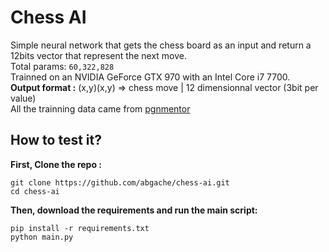 # Chess AI
Simple neural network that gets the chess board as an input and return a 12bits vector that represent the next move.  
Total params: ``60,322,828``  
Trainned on an NVIDIA GeForce GTX 970 with an Intel Core i7 7700.  
**Output format :** (x,y)(x,y) => chess move | 12 dimensionnal vector (3bit per value)  
All the trainning data came from [pgnmentor](https://www.pgnmentor.com/files.html)  
## How to test it?  
**First, Clone the repo :**  
```
git clone https://github.com/abgache/chess-ai.git
cd chess-ai
```
**Then, download the requirements and run the main script:**  
```
pip install -r requirements.txt
python main.py
```
